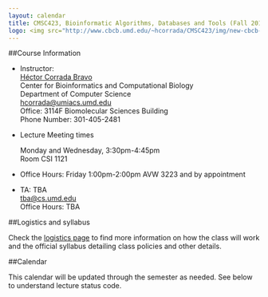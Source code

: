```yaml
---
layout: calendar
title: CMSC423, Bioinformatic Algorithms, Databases and Tools (Fall 2015)
logo: <img src="http://www.cbcb.umd.edu/~hcorrada/CMSC423/img/new-cbcb-logo3_0.png"/>
---
```



##Course Information

*	Instructor:  
	[H&eacute;ctor Corrada Bravo](http://www.cbcb.umd.edu/~hcorrada)  
	Center for Bioinformatics and Computational Biology  
	Department of Computer Science  
	<hcorrada@umiacs.umd.edu>  
	Office: 3114F Biomolecular Sciences Building  
	Phone Number: 301-405-2481

*	Lecture Meeting times  

	Monday and Wednesday, 3:30pm-4:45pm  
	Room CSI 1121

*	Office Hours: Friday 1:00pm-2:00pm AVW 3223 and by appointment

*	TA: TBA  
	<tba@cs.umd.edu>  
	Office Hours: TBA     


##Logistics and syllabus

Check the [logistics page](logistics.html) to find more information on how the class will work and the official syllabus detailing class policies and other details.

##Calendar

This calendar will be updated through the semester as needed.
See below to understand lecture status code.
